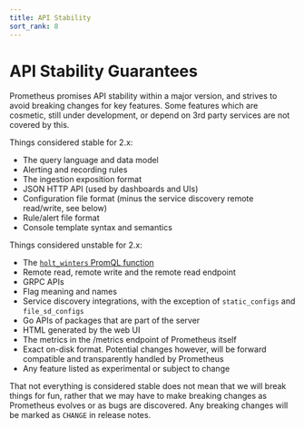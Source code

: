 ```yaml
---
title: API Stability
sort_rank: 8
---
```


# API Stability Guarantees

Prometheus promises API stability within a major version, and strives to avoid
breaking changes for key features. Some features which are cosmetic, still
under development, or depend on 3rd party services are not covered by this.

Things considered stable for 2.x:

* The query language and data model
* Alerting and recording rules
* The ingestion exposition format
* JSON HTTP API (used by dashboards and UIs)
* Configuration file format (minus the service discovery remote read/write, see below)
* Rule/alert file format
* Console template syntax and semantics

Things considered unstable for 2.x:

* The [`holt_winters` PromQL function](https://github.com/prometheus/prometheus/issues/2458)
* Remote read, remote write and the remote read endpoint
* GRPC APIs
* Flag meaning and names
* Service discovery integrations, with the exception of `static_configs` and `file_sd_configs`
* Go APIs of packages that are part of the server
* HTML generated by the web UI
* The metrics in the /metrics endpoint of Prometheus itself
* Exact on-disk format. Potential changes however, will be forward compatible and transparently handled by Prometheus
* Any feature listed as experimental or subject to change

That not everything is considered stable does not mean that we will break
things for fun, rather that we may have to make breaking changes as Prometheus
evolves or as bugs are discovered. Any breaking changes will be marked as
`CHANGE` in release notes.

